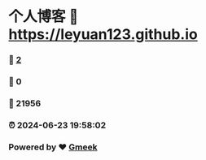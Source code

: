 # 个人博客 :link: https://leyuan123.github.io 
### :page_facing_up: [2](https://leyuan123.github.io/tag.html) 
### :speech_balloon: 0 
### :hibiscus: 21956 
### :alarm_clock: 2024-06-23 19:58:02 
### Powered by :heart: [Gmeek](https://github.com/Meekdai/Gmeek)
